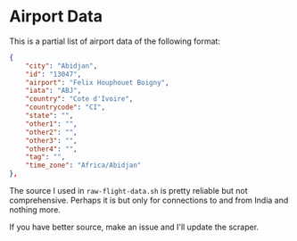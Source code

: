 # Airport Data

This is a partial list of airport data of the following format:

```json
{
    "city": "Abidjan",
    "id": "13047",
    "airport": "Felix Houphouet Boigny",
    "iata": "ABJ",
    "country": "Cote d'Ivoire",
    "countrycode": "CI",
    "state": "",
    "other1": "",
    "other2": "",
    "other3": "",
    "other4": "",
    "tag": "",
    "time_zone": "Africa/Abidjan"
},
```

The source I used in `raw-flight-data.sh` is pretty reliable but not comprehensive. Perhaps it is but only for connections to and from India and nothing more.

If you have better source, make an issue and I'll update the scraper.